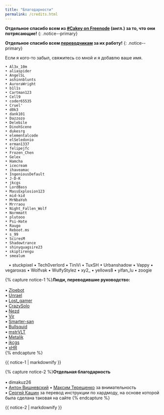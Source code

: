 ```yaml
---
title: "Благодарности"
permalink: /credits.html
---
```


**Отдельное спасибо всем из [#Cakey on Freenode](http://webchat.freenode.net/?channels=%23Cakey) (англ.) за то, что они потрясающие!**
{: .notice--primary}

**Отдельное спасибо всем [переводчикам](https://translate.3ds.guide/) за их работу!**
{: .notice--primary}

Если я кого-то забыл, свяжитесь со мной и я добавлю ваше имя.

    • Al3x_10m
    • aliaspider
    • AngelSL
    • ashinnblunts
    • AuroraWright
    • b1l1s
    • Cartman123
    • Cell9
    • coder65535
    • Cruel'
    • d0k3
    • dank101
    • Dazzozo
    • Delebile
    • DinohScene
    • dukesrg
    • elementalcode
    • elSeledonio
    • erman1337
    • felipejfc
    • Frozen_Chen
    • Gelex
    • Hamcha
    • icecream
    • ihaveamac
    • IngeniousDefault
    • J-D-K
    • jkcgs
    • LordBass
    • MassExplosion123
    • mid-kid
    • MrNbaYoh
    • Mrrraou
    • Night_Fallen_Wolf
    • Normmatt
    • plutooo
    • Psi-Hate
    • Raugo
    • Reboot.ms
    • s_99
    • SciresM
    • Shadowtrance
    • shinyquagsire23
    • skiptirengu
    • smealum
    • stuckpixel
    • Tech0verlord
    • TiniVi
    • TuxSH
    • Urbanshadow
    • Vappy
    • vegaroxas
    • Wolfvak
    • WulfyStylez
    • xy2_
    • yellows8
    • yifan_lu
    • zoogie

{% capture notice-1 %}**Люди, переводившие руководство:**        
<br>
	• [Zloebot](https://crowdin.com/profile/Aibot)   
	• [Unrael](https://crowdin.com/profile/Unrael)   
	• [Lost_gamer](https://crowdin.com/profile/Lost_gamer)   
	• [CrazySolo](https://crowdin.com/profile/CrazySolo)   
	• [Nezd](https://crowdin.com/profile/yanpalis)   
	• [Vir](https://crowdin.com/profile/admiin159)   
	• [Smarter-san](https://crowdin.com/profile/Smarter-san)   
	• [Bullsquid](https://crowdin.com/profile/Bullsquid)   
	• [mstrVLT](https://crowdin.com/profile/mstrVLT)   
	• [Metalik](https://crowdin.com/profile/Metalik)   
	• [jkcgs](https://crowdin.com/profile/jkcgs)   
	• [xHR](https://crowdin.com/profile/rashevskyv)   
{% endcapture %}

<div class="notice--success">{{ notice-1 | markdownify }}</div>

{% capture notice-2 %}**Отдельная благодарность**        
<br>
	• dimakuz26      
	• [Антон Вишневский](https://vk.com/cr0ssfire)
	• [Максим Терещенко](https://vk.com/jackhuman) за внимательность    
	• [Сергей Кашин](https://vk.com/seresworld) за перевод инструкции по хардмоду, на основе которой была сделана таковая на сайте
{% endcapture %}

<div class="notice--success">{{ notice-2 | markdownify }}</div>
